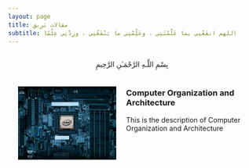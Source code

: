 ```yaml
---
layout: page
title: مقالات بَرِيق
subtitle: اللهم انفَعْنِي بما عَلَّمْتَنِي ، وعَلِّمْنِي ما يَنْفَعُنِي ، وزِدْنِي عِلْمًا 
---
```


<br>

<center>بِسْمِ اللَّـهِ الرَّحْمَـٰنِ الرَّحِيمِ </center>

<br>

<img style="float: left; padding: 20px; width: 200px" src="assets/img/computerArcheticture.jpg">

### Computer Organization and Architecture 
This is the description of Computer Organization and Architecture 

